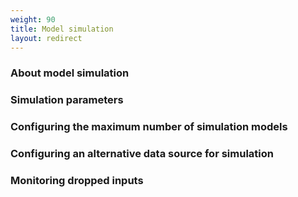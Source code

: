 ```yaml
---
weight: 90
title: Model simulation
layout: redirect
---
```


### About model simulation

### Simulation parameters

### Configuring the maximum number of simulation models

### Configuring an alternative data source for simulation

### Monitoring dropped inputs
